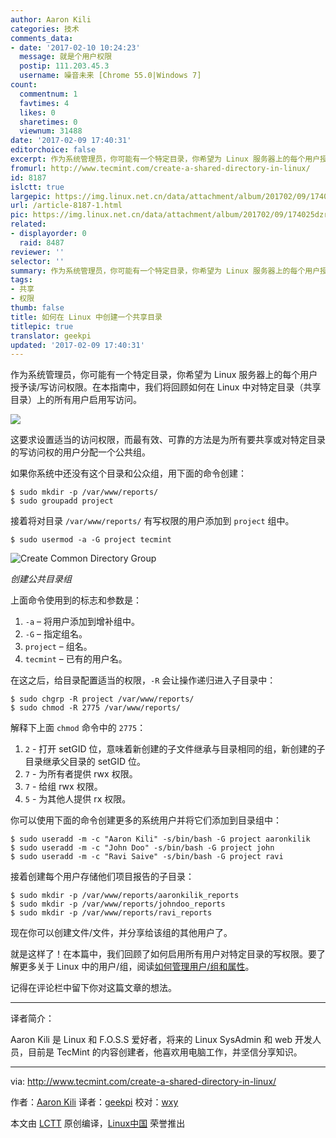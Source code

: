 ```yaml
---
author: Aaron Kili
categories: 技术
comments_data:
- date: '2017-02-10 10:24:23'
  message: 就是个用户权限
  postip: 111.203.45.3
  username: 噪音未来 [Chrome 55.0|Windows 7]
count:
  commentnum: 1
  favtimes: 4
  likes: 0
  sharetimes: 0
  viewnum: 31488
date: '2017-02-09 17:40:31'
editorchoice: false
excerpt: 作为系统管理员，你可能有一个特定目录，你希望为 Linux 服务器上的每个用户授予读/写访问权限。在本指南中，我们将回顾如何在 Linux 中对特定目录（共享目录）上的所有用户启用写访问。
fromurl: http://www.tecmint.com/create-a-shared-directory-in-linux/
id: 8187
islctt: true
largepic: https://img.linux.net.cn/data/attachment/album/201702/09/174025dzrobf5ttb6bt5da.png
url: /article-8187-1.html
pic: https://img.linux.net.cn/data/attachment/album/201702/09/174025dzrobf5ttb6bt5da.png.thumb.jpg
related:
- displayorder: 0
  raid: 8487
reviewer: ''
selector: ''
summary: 作为系统管理员，你可能有一个特定目录，你希望为 Linux 服务器上的每个用户授予读/写访问权限。在本指南中，我们将回顾如何在 Linux 中对特定目录（共享目录）上的所有用户启用写访问。
tags:
- 共享
- 权限
thumb: false
title: 如何在 Linux 中创建一个共享目录
titlepic: true
translator: geekpi
updated: '2017-02-09 17:40:31'
---
```


作为系统管理员，你可能有一个特定目录，你希望为 Linux 服务器上的每个用户授予读/写访问权限。在本指南中，我们将回顾如何在 Linux 中对特定目录（共享目录）上的所有用户启用写访问。


![](/data/attachment/album/201702/09/174025dzrobf5ttb6bt5da.png)


这要求设置适当的访问权限，而最有效、可靠的方法是为所有要共享或对特定目录的写访问权的用户分配一个公共组。


如果你系统中还没有这个目录和公众组，用下面的命令创建：



```
$ sudo mkdir -p /var/www/reports/
$ sudo groupadd project 

```

接着将对目录 `/var/www/reports/` 有写权限的用户添加到 `project` 组中。



```
$ sudo usermod -a -G project tecmint 

```

![Create Common Directory Group](/data/attachment/album/201702/09/174032l6imsmmymonycoy6.png)


*创建公共目录组*


上面命令使用到的标志和参数是：


1. `-a` – 将用户添加到增补组中。
2. `-G` – 指定组名。
3. `project` – 组名。
4. `tecmint` – 已有的用户名。


在这之后，给目录配置适当的权限，`-R` 会让操作递归进入子目录中： 



```
$ sudo chgrp -R project /var/www/reports/
$ sudo chmod -R 2775 /var/www/reports/

```

解释下上面 `chmod` 命令中的 `2775`：


1. `2` - 打开 setGID 位，意味着新创建的子文件继承与目录相同的组，新创建的子目录继承父目录的 setGID 位。
2. `7` - 为所有者提供 rwx 权限。
3. `7` - 给组 rwx 权限。
4. `5` - 为其他人提供 rx 权限。


你可以使用下面的命令创建更多的系统用户并将它们添加到目录组中：



```
$ sudo useradd -m -c "Aaron Kili" -s/bin/bash -G project aaronkilik
$ sudo useradd -m -c "John Doo" -s/bin/bash -G project john
$ sudo useradd -m -c "Ravi Saive" -s/bin/bash -G project ravi

```

接着创建每个用户存储他们项目报告的子目录：



```
$ sudo mkdir -p /var/www/reports/aaronkilik_reports
$ sudo mkdir -p /var/www/reports/johndoo_reports
$ sudo mkdir -p /var/www/reports/ravi_reports

```

现在你可以创建文件/文件，并分享给该组的其他用户了。


就是这样了！在本篇中，我们回顾了如何启用所有用户对特定目录的写权限。要了解更多关于 Linux 中的用户/组，阅读[如何管理用户/组和属性](/article-7418-1.html)。


记得在评论栏中留下你对这篇文章的想法。




---


译者简介：


Aaron Kili 是 Linux 和 F.O.S.S 爱好者，将来的 Linux SysAdmin 和 web 开发人员，目前是 TecMint 的内容创建者，他喜欢用电脑工作，并坚信分享知识。




---


via: <http://www.tecmint.com/create-a-shared-directory-in-linux/>


作者：[Aaron Kili](http://www.tecmint.com/author/aaronkili/) 译者：[geekpi](https://github.com/geekpi) 校对：[wxy](https://github.com/wxy)


本文由 [LCTT](https://github.com/LCTT/TranslateProject) 原创编译，[Linux中国](https://linux.cn/) 荣誉推出